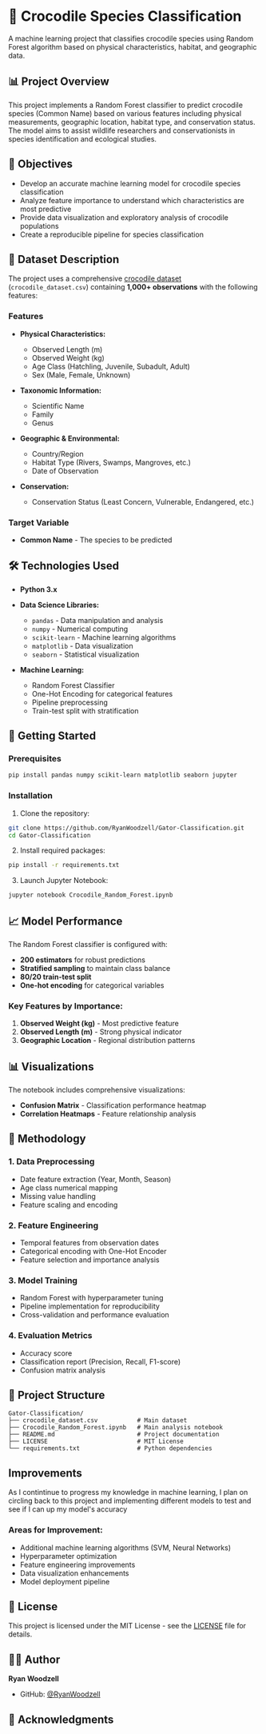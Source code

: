 # 🐊 Crocodile Species Classification

A machine learning project that classifies crocodile species using Random Forest algorithm based on physical characteristics, habitat, and geographic data.

## 📊 Project Overview

This project implements a Random Forest classifier to predict crocodile species (Common Name) based on various features including physical measurements, geographic location, habitat type, and conservation status. The model aims to assist wildlife researchers and conservationists in species identification and ecological studies.

## 🎯 Objectives

- Develop an accurate machine learning model for crocodile species classification
- Analyze feature importance to understand which characteristics are most predictive
- Provide data visualization and exploratory analysis of crocodile populations
- Create a reproducible pipeline for species classification

## 📁 Dataset Description

The project uses a comprehensive [crocodile dataset](https://www.kaggle.com/datasets/zadafiyabhrami/global-crocodile-species-dataset)
 (`crocodile_dataset.csv`) containing **1,000+ observations** with the following features:

### Features
- **Physical Characteristics:**
  - Observed Length (m)
  - Observed Weight (kg)
  - Age Class (Hatchling, Juvenile, Subadult, Adult)
  - Sex (Male, Female, Unknown)

- **Taxonomic Information:**
  - Scientific Name
  - Family
  - Genus

- **Geographic & Environmental:**
  - Country/Region
  - Habitat Type (Rivers, Swamps, Mangroves, etc.)
  - Date of Observation

- **Conservation:**
  - Conservation Status (Least Concern, Vulnerable, Endangered, etc.)

### Target Variable
- **Common Name** - The species to be predicted

## 🛠️ Technologies Used

- **Python 3.x**
- **Data Science Libraries:**
  - `pandas` - Data manipulation and analysis
  - `numpy` - Numerical computing
  - `scikit-learn` - Machine learning algorithms
  - `matplotlib` - Data visualization
  - `seaborn` - Statistical visualization

- **Machine Learning:**
  - Random Forest Classifier
  - One-Hot Encoding for categorical features
  - Pipeline preprocessing
  - Train-test split with stratification

## 🚀 Getting Started

### Prerequisites

```bash
pip install pandas numpy scikit-learn matplotlib seaborn jupyter
```

### Installation

1. Clone the repository:
```bash
git clone https://github.com/RyanWoodzell/Gator-Classification.git
cd Gator-Classification
```

2. Install required packages:
```bash
pip install -r requirements.txt
```

3. Launch Jupyter Notebook:
```bash
jupyter notebook Crocodile_Random_Forest.ipynb
```

## 📈 Model Performance

The Random Forest classifier is configured with:
- **200 estimators** for robust predictions
- **Stratified sampling** to maintain class balance
- **80/20 train-test split**
- **One-hot encoding** for categorical variables

### Key Features by Importance:
1. **Observed Weight (kg)** - Most predictive feature
2. **Observed Length (m)** - Strong physical indicator
3. **Geographic Location** - Regional distribution patterns

## 📊 Visualizations

The notebook includes comprehensive visualizations:

- **Confusion Matrix** - Classification performance heatmap
- **Correlation Heatmaps** - Feature relationship analysis

## 🔬 Methodology

### 1. Data Preprocessing
- Date feature extraction (Year, Month, Season)
- Age class numerical mapping
- Missing value handling
- Feature scaling and encoding

### 2. Feature Engineering
- Temporal features from observation dates
- Categorical encoding with One-Hot Encoder
- Feature selection and importance analysis

### 3. Model Training
- Random Forest with hyperparameter tuning
- Pipeline implementation for reproducibility
- Cross-validation and performance evaluation

### 4. Evaluation Metrics
- Accuracy score
- Classification report (Precision, Recall, F1-score)
- Confusion matrix analysis

## 📂 Project Structure

```
Gator-Classification/
├── crocodile_dataset.csv           # Main dataset
├── Crocodile_Random_Forest.ipynb   # Main analysis notebook
├── README.md                       # Project documentation
├── LICENSE                         # MIT License
└── requirements.txt                # Python dependencies
```

## Improvements
As I contintinue to progress my knowledge in machine learning, I plan on circling back to this project and implementing different models to test and see if I can up my model's accuracy

### Areas for Improvement:
- Additional machine learning algorithms (SVM, Neural Networks)
- Hyperparameter optimization
- Feature engineering improvements
- Data visualization enhancements
- Model deployment pipeline

## 📄 License

This project is licensed under the MIT License - see the [LICENSE](LICENSE) file for details.

## 👨‍💻 Author

**Ryan Woodzell**
- GitHub: [@RyanWoodzell](https://github.com/RyanWoodzell)

## 🙏 Acknowledgments


